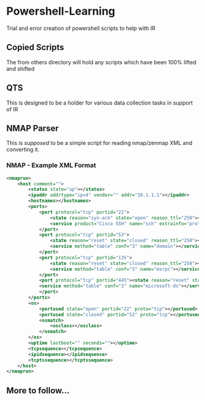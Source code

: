 # Powershell-Learning
Trial and error creation of powershell scripts to help with IR

## Copied Scripts

The from others directory will hold any scripts which have been 100% lifted and shifted

## QTS
This is designed to be a holder for various data collection tasks in support of IR

## NMAP Parser
This is _supposed_ to be a simple script for reading nmap/zenmap XML and converting it.

### NMAP - Example XML Format

```XML
<nmaprun>
	<host comment="">
		<status state="up"></status>
		<ipaddr addrtype="ipv4" vendor="" addr="10.1.1.1"></ipaddr>
		<hostnames></hostnames>
		<ports>
			<port protocol="tcp" portid="22">
				<state reason="syn-ack" state="open" reason_ttl="250"></state>
				<service product="Cisco SSH" name="ssh" extrainfo="protocol 2.0" version="1.25" conf="10" method="probed"></service>
			</port>
			<port protocol="tcp" portid="53">
				<state reason="reset" state="closed" reason_ttl="250"></state>
				<service method="table" conf="3" name="domain"></service>
			</port>
			<port protocol="tcp" portid="135">
				<state reason="reset" state="closed" reason_ttl="250"></state>
				<service method="table" conf="3" name="msrpc"></service>
			</port>
			<port protocol="tcp" portid="445"><state reason="reset" state="closed" reason_ttl="250"></state>
			<service method="table" conf="3" name="microsoft-ds"></service>
			</port>
		</ports>
		<os>
			<portused state="open" portid="22" proto="tcp"></portused>
			<portused state="closed" portid="53" proto="tcp"></portused>
			<osmatch>
				<osclass></osclass>
			</osmatch>
		</os>
		<uptime lastboot="" seconds=""></uptime>
		<tcpsequence></tcpsequence>
		<ipidsequence></ipidsequence>
		<tcptssequence></tcptssequence>
	</host>
</nmaprun>
```

## More to follow...
